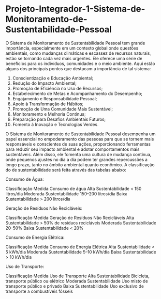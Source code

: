 # Projeto-Integrador-1-Sistema-de-Monitoramento-de-Sustentabilidade-Pessoal

O Sistema de Monitoramento de Sustentabilidade Pessoal tem grande importância, especialmente em um contexto global onde questões ambientais, como mudanças climáticas e escassez de recursos naturais, estão se tornando cada vez mais urgentes. Ele oferece uma série de benefícios para os indivíduos, comunidades e o meio ambiente. Aqui estão alguns dos principais pontos que destacam a importância de tal sistema:

1. Conscientização e Educação Ambiental;
2. Redução do Impacto Ambiental;
3. Promoção de Eficiência no Uso de Recursos;
4. Estabelecimento de Metas e Acompanhamento do Desempenho;
5. Engajamento e Responsabilidade Pessoal;
6. Apoio à Transformação de Hábitos;
7. Promoção de Uma Comunidade Mais Sustentável;
8. Monitoramento e Melhoria Contínua;
9. Preparação para Desafios Ambientais Futuros;
10. Fomento à Inovação e Tecnologias Verdes.

O Sistema de Monitoramento de Sustentabilidade Pessoal desempenha um papel essencial no empoderamento das pessoas para que se tornem mais responsáveis e conscientes de suas ações, proporcionando ferramentas para reduzir seu impacto ambiental e adotar comportamentos mais sustentáveis. Além disso, ele fomenta uma cultura de mudança contínua, onde pequenos ajustes no dia a dia podem ter grandes repercussões a longo prazo, tanto no âmbito ambiental quanto econômico. A classificação do de sustentabilidade será feita através das tabelas abaixo:


Consumo de Água:

Classificação Medida		Consumo de água
Alta Sustentabilidade 		< 150 litros/dia
Moderada Sustentabilidade 	150–200 litros/dia
Baixa Sustentabilidade 		> 200 litros/dia


Geração de Resíduos Não Recicláveis:

Classificação Medida		Geração de Resíduos Não Recicláveis
Alta Sustentabilidade 		> 50% de resíduos recicláveis
Moderada Sustentabilidade 	20–50%
Baixa Sustentabilidade 		< 20%


Consumo de Energia Elétrica:

Classificação Medida		Consumo de Energia Elétrica
Alta Sustentabilidade 		< 5 kWh/dia
Moderada Sustentabilidade 	5–10 kWh/dia
Baixa Sustentabilidade 		> 10 kWh/dia


Uso de Transporte:

Classificação Medida		Uso de Transporte
Alta Sustentabilidade 		Bicicleta, transporte público ou elétrico
Moderada Sustentabilidade 	Uso misto de transporte público e privado
Baixa Sustentabilidade 		Uso exclusivo de transporte a combustíveis fósseis
